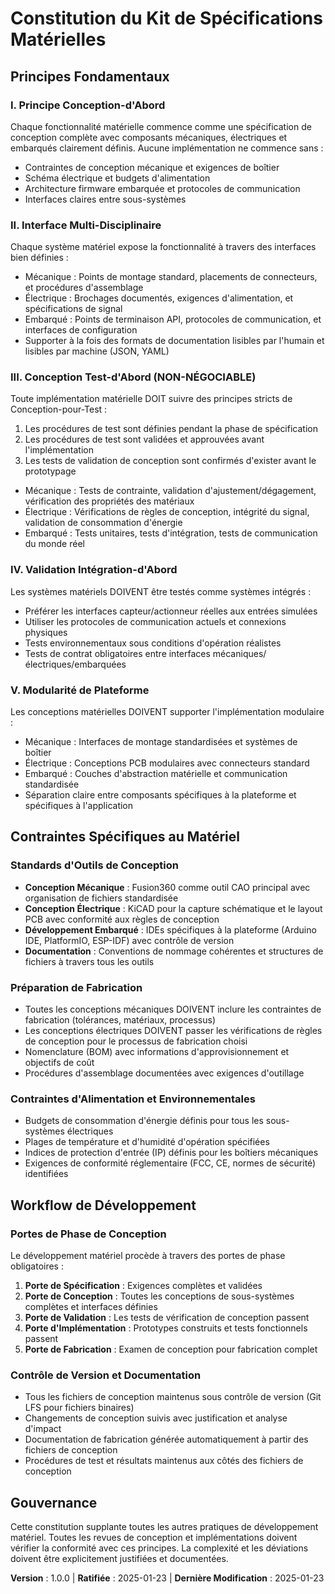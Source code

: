 # Constitution du Kit de Spécifications Matérielles

## Principes Fondamentaux

### I. Principe Conception-d'Abord
Chaque fonctionnalité matérielle commence comme une spécification de conception complète avec composants mécaniques, électriques et embarqués clairement définis. Aucune implémentation ne commence sans :
- Contraintes de conception mécanique et exigences de boîtier
- Schéma électrique et budgets d'alimentation
- Architecture firmware embarquée et protocoles de communication
- Interfaces claires entre sous-systèmes

### II. Interface Multi-Disciplinaire
Chaque système matériel expose la fonctionnalité à travers des interfaces bien définies :
- Mécanique : Points de montage standard, placements de connecteurs, et procédures d'assemblage
- Électrique : Brochages documentés, exigences d'alimentation, et spécifications de signal  
- Embarqué : Points de terminaison API, protocoles de communication, et interfaces de configuration
- Supporter à la fois des formats de documentation lisibles par l'humain et lisibles par machine (JSON, YAML)

### III. Conception Test-d'Abord (NON-NÉGOCIABLE)
Toute implémentation matérielle DOIT suivre des principes stricts de Conception-pour-Test :
1. Les procédures de test sont définies pendant la phase de spécification
2. Les procédures de test sont validées et approuvées avant l'implémentation
3. Les tests de validation de conception sont confirmés d'exister avant le prototypage
- Mécanique : Tests de contrainte, validation d'ajustement/dégagement, vérification des propriétés des matériaux
- Électrique : Vérifications de règles de conception, intégrité du signal, validation de consommation d'énergie
- Embarqué : Tests unitaires, tests d'intégration, tests de communication du monde réel

### IV. Validation Intégration-d'Abord
Les systèmes matériels DOIVENT être testés comme systèmes intégrés :
- Préférer les interfaces capteur/actionneur réelles aux entrées simulées
- Utiliser les protocoles de communication actuels et connexions physiques
- Tests environnementaux sous conditions d'opération réalistes
- Tests de contrat obligatoires entre interfaces mécaniques/électriques/embarquées

### V. Modularité de Plateforme
Les conceptions matérielles DOIVENT supporter l'implémentation modulaire :
- Mécanique : Interfaces de montage standardisées et systèmes de boîtier
- Électrique : Conceptions PCB modulaires avec connecteurs standard
- Embarqué : Couches d'abstraction matérielle et communication standardisée
- Séparation claire entre composants spécifiques à la plateforme et spécifiques à l'application

## Contraintes Spécifiques au Matériel

### Standards d'Outils de Conception
- **Conception Mécanique** : Fusion360 comme outil CAO principal avec organisation de fichiers standardisée
- **Conception Électrique** : KiCAD pour la capture schématique et le layout PCB avec conformité aux règles de conception
- **Développement Embarqué** : IDEs spécifiques à la plateforme (Arduino IDE, PlatformIO, ESP-IDF) avec contrôle de version
- **Documentation** : Conventions de nommage cohérentes et structures de fichiers à travers tous les outils

### Préparation de Fabrication
- Toutes les conceptions mécaniques DOIVENT inclure les contraintes de fabrication (tolérances, matériaux, processus)
- Les conceptions électriques DOIVENT passer les vérifications de règles de conception pour le processus de fabrication choisi
- Nomenclature (BOM) avec informations d'approvisionnement et objectifs de coût
- Procédures d'assemblage documentées avec exigences d'outillage

### Contraintes d'Alimentation et Environnementales
- Budgets de consommation d'énergie définis pour tous les sous-systèmes électriques
- Plages de température et d'humidité d'opération spécifiées
- Indices de protection d'entrée (IP) définis pour les boîtiers mécaniques
- Exigences de conformité réglementaire (FCC, CE, normes de sécurité) identifiées

## Workflow de Développement

### Portes de Phase de Conception
Le développement matériel procède à travers des portes de phase obligatoires :
1. **Porte de Spécification** : Exigences complètes et validées
2. **Porte de Conception** : Toutes les conceptions de sous-systèmes complètes et interfaces définies
3. **Porte de Validation** : Les tests de vérification de conception passent
4. **Porte d'Implémentation** : Prototypes construits et tests fonctionnels passent
5. **Porte de Fabrication** : Examen de conception pour fabrication complet

### Contrôle de Version et Documentation
- Tous les fichiers de conception maintenus sous contrôle de version (Git LFS pour fichiers binaires)
- Changements de conception suivis avec justification et analyse d'impact
- Documentation de fabrication générée automatiquement à partir des fichiers de conception
- Procédures de test et résultats maintenus aux côtés des fichiers de conception

## Gouvernance

Cette constitution supplante toutes les autres pratiques de développement matériel. Toutes les revues de conception et implémentations doivent vérifier la conformité avec ces principes. La complexité et les déviations doivent être explicitement justifiées et documentées.

**Version** : 1.0.0 | **Ratifiée** : 2025-01-23 | **Dernière Modification** : 2025-01-23